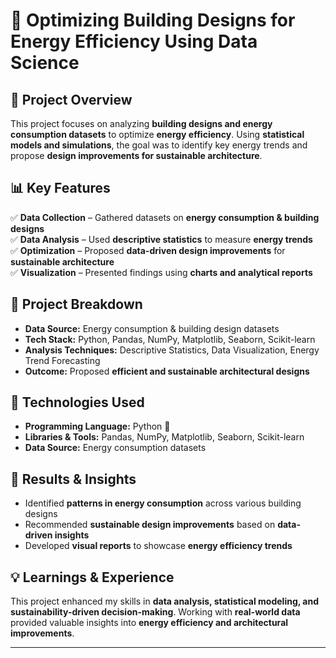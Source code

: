 # 🏡 Optimizing Building Designs for Energy Efficiency Using Data Science

## 🚀 Project Overview

This project focuses on analyzing **building designs and energy consumption datasets** to optimize **energy efficiency**. Using **statistical models and simulations**, the goal was to identify key energy trends and propose **design improvements for sustainable architecture**.

## 📊 Key Features

✅ **Data Collection** – Gathered datasets on **energy consumption & building designs**\
✅ **Data Analysis** – Used **descriptive statistics** to measure **energy trends**\
✅ **Optimization** – Proposed **data-driven design improvements** for **sustainable architecture**\
✅ **Visualization** – Presented findings using **charts and analytical reports**

## 📂 Project Breakdown

- **Data Source:** Energy consumption & building design datasets
- **Tech Stack:** Python, Pandas, NumPy, Matplotlib, Seaborn, Scikit-learn
- **Analysis Techniques:** Descriptive Statistics, Data Visualization, Energy Trend Forecasting
- **Outcome:** Proposed **efficient and sustainable architectural designs**

## 🔧 Technologies Used

- **Programming Language:** Python 🐍
- **Libraries & Tools:** Pandas, NumPy, Matplotlib, Seaborn, Scikit-learn
- **Data Source:** Energy consumption datasets

## 🎯 Results & Insights

- Identified **patterns in energy consumption** across various building designs
- Recommended **sustainable design improvements** based on **data-driven insights**
- Developed **visual reports** to showcase **energy efficiency trends**

## 💡 Learnings & Experience

This project enhanced my skills in **data analysis, statistical modeling, and sustainability-driven decision-making**. Working with **real-world data** provided valuable insights into **energy efficiency and architectural improvements**.

---

